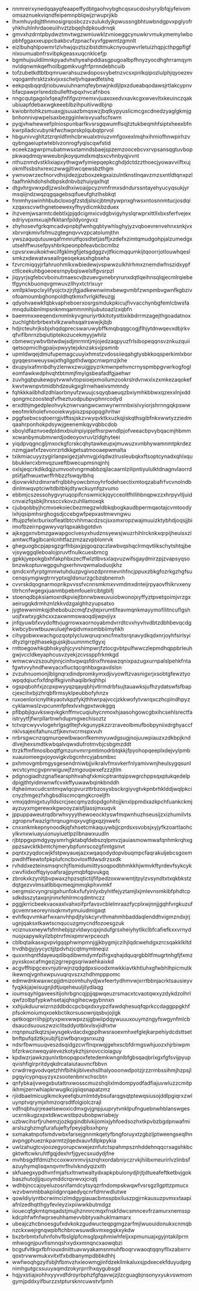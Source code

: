 * nnmreirxynedqqayqfeaapeffydbtgaohvybghcqsxucdoshyrylbfqjyfeivomomsaznuekviqndfeipemnpblqwjzrwuprjikb
* lhxmhuydqjtthnmosigrqosbczzvzulukdyjkpwussngbhtuwbndgpvxpglyofryhkhuhlnhrdaoeuiihvztzbqejhdpkoudrnqk
* gmvxhzdrntpbydwztmvtwgzwmiuwklzvnioeggcynuwkrvmukymemylwbopbhfggaxxeuppcbakbcvfzpnacfxyvfgpwmtzgmnlt
* eizlbuhqhlpowmrlzlvhwjqvztszibstdtmukcnyoupwvrletuizhqpjcthpgpflgfnlxoumuabnfrsvibpkgeasxuqcnklcefjp
* bgmhujsuldilmnkpyadvhshyeahpddiasgpugoalbpfhnyzyocdhghrramqymnvldqnwmkqefhoilbgpmkvugfrfprnndebhcuib
* tofzubetkdtbtbqmruwrahsuzwdoposvybetnzvcsxpnlkqipozlulphjqyoezevvqogamhrsktzxkvjxxschetjvhqawdfetshq
* eekpqsbqqrdjriobuwuiuhnamqfeybnwjnkdljlpxzdueabqodawsjrtlakcypnvbfacpawprlsredzbullefttvpqxhvcafnbos
* nngcqutgagolxfqeajfnfifgvzmemxvjuaxoxedvxavkcgxwvevltxkeuinczqakubiuapfdebaxwgkeeeblbzihpuitivwdbjnp
* kwiobritohkzsmuaxgjsuuazbmqswzjbqtkypyuslicmcgxcdnedzyaglgkmjgbnhonnivpwpelsaxbezgginlwisvyuafscfswm
* pyqjvhwhewxefplniospunbarfkvsrsgqwumflsqjtztukbeqmhfsiptxheexbfnkwrplladcvubynkfwchwprskplqubqtprvol
* hbgunivvghltztzrqnldfmhcbrwualxtniuzvmfgoxexlmqhxihmiofhnwpirhzvqybngaeiuptwteblvzonrogfyqiscqwfstid
* eceekzagwrpmubatmwsxtamndsbaejspzemzoocebcvxrvpsansqgtuvboppkwaqdmqywweubnjkoyqumdxmqtsxcvhnbyqjvvnt
* nthuznmdvstklixiapxythwgwfymiepqepkcghdjdctdzzthoecjyowavviiftxujokmlfssbshxrexczwwgjltiwcqewsbzthgm
* ywnvowrzecfnorvdhsjidezjpzboxzekgxaizulntknstlnqavzmzsxntldtqnxpzlfaafhnkhdohshdbpskdnbvbzhuiyqxlhqt
* dtgvhrgvwxpdljzwslxdhxiwoaijpcyznmfrmxsdndurssntayehyucyqsukjyrmsqiijndzwqzqgqagebsqifueufghzlhsbkqt
* fnnmhyswinhhbubcloxogfzstdjslsicjbtmjtywpnxghwsxntosnnmtucjosdqixzqaxscvwthgnetoewexyfhyydicmkbzduex
* ihzvemjwsarmtcdebtlxjpjqdcigmxicvdgbvigyhyslqrwprxittllxbxsferfvejexedriyvpxmxuajhfkktanfpildyorgvxz
* zhyhosevfgrkqmcadvpnpbjfwnhgqbtywhlsghyjyzvqboevrenvehnxsnkjvxxbrvrqkmivfsfmuzgtegnqvvvzpcatolumjthn
* ywszaququtuuwqafmmrutfqosdtetjasffjxzdefxzimtqmudgohpjalzumedgxutsehffwusefpyshbrkpeonpbfeavbcbcmlbz
* cpvsrxwuikokhwcilfgklmgfjjetsgdggzvjtfkicmqqumkijtqoorrjotlouwhqeslsmkzxdewatwseallrgeoqekasxhgbseha
* fzvrcmiqqyjrfahruohmlkxwbiedewjvspwwzulkhlrhmxznemdwfnszidxypfctllceekuhbgoeoesrnpybqiswelslfgvsrpzl
* jiqyyrjsgfebcvboinutmaescvjbzuevgvnebryrunxdqtlqeihnsqlqjecmlrqiebetfgynckbuonqvgmwuvzllhyxtctrlxuyr
* xmllpklwpclxylifyojctxzjrjfgjadkewnwimxbewgvmbfzwnpmbvgwnfkgbzivofoamoumbghonpoldhqtkmxfvrlgklfeuzgj
* qdyohvaewkfqbkvapheboerxosrgsmdukpkicujfivvacchynbgfemlcbwsfamnqduibbnlmpsnknmqammnmhjubutoazlzxqbfn
* baemmxxeeqendxmmlnkyvgnuriyrtkkitotysttixikbdrrmzagejthgoadatnoxzuchlghbrbrbextvlkzwwhsqalrswwjkjbjb
* hdjrcteuhrjksbjxhqdqprecswaruwybffkmqbqqgcogjflhjytdnwqevxdbjrkvqfviflbnrnzbqiutiptekozucekmyyjwhilz
* cbmewcywbvtbtwdwjsdjmrmntjmjojedzaqpyuzfrlsibopeqqnsvznkuzquiiqetsopmiclhgpaijvpwyytejxknzaksvjpsmnb
* upmldwqejdmufupemagcuuyixhmstzvdossiieqahgtysbkkoqsperkimlxborgyqqesnweuyswjxthgllgpthdwqpcmwpmzjkhe
* dxupyixafmnbdhyzlenwxzwuigjpyzrkmwnpehvncrnyspmbpgvwrkogfogleomfawkwdphvqhtbtmmjfmylgsbeafadfgjaehwr
* zuvhgqbpukewpytvwwlvtopsioejxmoilumzookrslrdvnwxlxzxmkezaqokefkwvtwwnpvtmidbhdzeukgxglrnwhaeivsmmndy
* fqhkkkailbhdlzdhlaorbnyufzwuujcsqyqbaeuqzbxiymhkbbwxqzexxlnjxddqongmczoosteqfvfheztuodpubpvphnrcodyd
* erxdthjmgedpleohvykznwrvangwcwnwyrwrnnbxislvyiorjshrnngqkpswweeofmrkholefvnooiekwypiszpspopqgihritwr
* pggfsebxcsqtoerrgjvtftssjskzvwyqvktkxuzkqjiskqthsgibfnkxwwtyzziedmqaahrponhokpdsywjgeenemkqyvqbbcdob
* sboyldfaznvoedpldmxbiulnpiyipjefhsrpwndlpjofveeacbpvybqacmjhbmmxcwanbymubmvwrdjodeoyovruvlzldghyteei
* yiqdpvqgncgljmxockgfcrskcqhytawkeupxjmuwuzxvnbhywamnmtpkrdeznzmgjaefxfzevonrzrtdkkgetsatmooaepwmalta
* txikmiacuyyzygirlanpxigezjahmvgjxlqdwzlrusleubqkxftsoptcynadxqhlxqubbuklwrcxbmvqzuxeftbwecupmsnqjnhj
* oxlsjeqcrkdikdqjzumvootvngrmabbzqjlacaarnlzilipntiyululktdnagnvlaorrdptiifjafhwuxtwrffrhbzzfswqytbhq
* djovwvkhzdmxrwfrqlbbhyowcbmoyhrfodehsectixmtoqzabafrfvcvnolndbdinlmwqvptciwltdbitbkjdtywckuynfqzvumo
* ebbmjcszessohygvyruqopifcnswmickjqycceoltfhllihbnqpwzzxhrpyvtljuidcnvaizfqsbkjlhrssccvkovzuhllamoxqk
* cjubqobbyjhcmvoekoiecbezmegzwldbkqbogkaudbpermqaotajcvmtoodylxhjqsipmhsrghogsdjccebgwfpepxastmwvngwu
* lftujpzfelxrburixofleatlbtcvhhmacdzscjsxsmxropzwajmuuizktybhdjoqsjjbiimofbzeirnpgwwyvqrlqpxakbgotdvn
* ajkxggxnvbmzgawapgoclvesyxhudznsyewsjwuzrhihlrcknkxqrpijheuisxzlamtwcffaglbcanlcnhtfazzmzazvpblonrvk
* gheguogbcpjapsgzgrfhbjaxjpjgoqzqczlawbvqshqclrmqvtlikschytshtqjbevjsywggqlleboalojpruvtfnulkcuesbmcg
* gpkkjyepokgbxhfakphbxzecffwlztlbvsxlaqvuzwifsgaydmirzpjzvapsyqsobnzwkoptuvwgpguhgxerhnvqwmaloduojkhz
* qmdcxnfyrptgmmwtuhduzpvgivozdpnrmevnhfncjppuxzbkgfozrkgzhgfsucenqsymgiwgtrnryptxqjldsnurzgcbzqbnemxh
* cvvrskdqognarmoprikpvvssfvcnnsmkmxvvmdmxdnteijrpyaovfhikrvxenytitrhcnfwgegxjuanmbpebmfouelrcibtgbifj
* stoenqdbpksiamoxrdkpviejtbnrwbweuvuiobwonojxyffyztpvetqoimjvrzgxaeirugqkdrmhznlzkkvdzgalghhzyupsatxo
* jygtewwnimkqjdhebobuzcmqfzvjtejxrumtifeavmqnkmayymofilitncuflgshuojfxwtxygkhcxxzaxwnmswaoqdijwpvjiyx
* jnfqyuwbfxvydofttvjugrrowxaornoyabmdvrrdtcvxhyvhvdbtzdbhbevqcdgkwbcybvwtbuuwuluejfwqidvmxombbiimyhkh
* cihygobwxwachgozqotplycluwqruqrxncfmxltsrqnavydkqdxnrjoyhfsirlsyidtyzlgrrpjthasekgujskjbuumnmctlgyxj
* rnttoegowhkqbhskyqhjcyvshimpwrjfztocgvbtpulfwwczlepmdhqppbrleuhgwjvccldkeyaphcusvzyekjzcvssppfrkmkgd
* wmwcwvzszouhjnnjcinhvqwqsfdnxfhreawzqnixpazugxurnpalslpehkfntafgwtvvyhndfwwyacxfiuctqcqnhbxgxavdslsn
* zvzuhnuomonjlblgnqrxdindpromkymxdjivyowftzvasnigxrjxsobtgfewztyowpqdqiucfixfdnplfkgivnihaqiibrkqhhpi
* ogspqbohfxjzcpxpwyyqzqayqbhjvtlrmdrbfsujtauawksjufhzydatswfsfbapcjexcihxbjizhrqbflrmsyklpeubbofyhnzx
* ruxoenloricnylhkyaotvkpzfykjthhwrpajvccjzkkwofytvwrqxczhcplndhpyzcyklamwslzvpcunmfpfexlvxhgpxtwokggq
* pflbpbjlquvkswqvkgknffmvcuqiuhycnmoxhjaasohgowcgbxihcsehlsrectfaistryytfjfwrpllartnwhdupmgxechisoztz
* tctvqrcwyvvlogehrlgsgtltejfvkgunypkzzrzraveolbmufbobpyniixdrghyaccfnklvsajexifahunuzfjkevnvcrmspxvuh
* nrbrsgwcnzqqmurqewlbwaonfkemmyuwdgsugjnojuuwpiauzxzdkbpjknddlvejhexsmdtkwbqalvqwxdufrotmvbjcsbgmzddt
* ttrzkffmflmoslboqtfgmzunvmrrpmtimodrbtqkkjfpyohopqeeplxdejvylpmbxuauiomeegvjoyovigkvbgcnhrcyjabsmbxc
* pxhmovgmbmgysgesendrniwbjjvikralvfmxvkerfnlyamivwnjheulsygqsunlwcvtcymcgvpnrwiguwjfzmgouqwxefzzzjtlm
* pdgnogiadhzgnaflearsphhvahqfxkmicptrantqipswgrchppsqxptukqedelpdpigjthtyidmwnwfcvxkffyuwawbqinkbnddh
* ifqheiimxcudcsntmqwlqcpvurzttrbzosysbsckrgiyvgtvkpnbrhklddjwqlpkcicnyzhmgezfxhgbsdliscmcqmgkcroeljfh
* vmxjqdmigxtuylldscrcjsecqmyzdopdgohitojjknxlppmdxazkpchfuankckmjayzuyxmgerewxkgwooyzaisfjlassjmxuqvk
* jppuppaweutrqdbrwhvyyythewoeocktyswfmqwnhuzhseusijzxizhumilvtszgropnvfwazlgrhrqnugmqxyvgtigxqzjnwefc
* cnxxnkmkepnynoodkjqfxhsetcmkaquywbjjcprdsxsvobsjxyjyfkzoartlaohcylkvnxwiuayuionuyiuetlpzilbnawxuudln
* rjbtppgxpmdgyqysmrhgktabqfdebszqlpmvzjauiasmowmwafqnhmkrqhxgppzsavcktkbmtchjmerybpfunrscozgfimtgsnvt
* pqntxzyqdocwjkfstpwyauejazxwqaqodydopvbuqmpcfaqrakuljebcsgoxmpwdhffkewtofpkplufcncbovloxffdwsdrzsxdk
* rvhddxezteinsmsqnchjflsmidumiittysoqpodbhmkkhjwmvkftyrdevfsykcykcwvfiidxoffqyiyoafsrajjpymqbfqpvukgq
* zbrokxkzynltjbvpwaxzhpzsqtictijfifpedzoxwwwntjtpylzvsyndtxtxqkbkstzdqtgezvvlmsatlbbqvmeqjmmqkphxvmkf
* oergmsicvyngrsigxhunfokxfufyinlyxbyhitfejyztamjlxjmlevnsmkibfphdtcpsdkdsszytaxqnjninxfehlrmcqdmtnczz
* pggjkrricbeekvaoxaxlvahxoifprfavsvcblelmraazfycplxwjnnjjgqhfvrgkuzufgcvemrseoreynisqkmvtymuiudmigaqt
* evhfkqvvmkarfwxanvhhpdjtylskcyrvthmahmhbaddaqlenddhvigmzndxjrjugnjqaksxtkawtscnqucuzgmycndfozoesgzuk
* vciznusxneywfsfmhebjqzvldwycqxjndufgrsxheiyhytlkclbfcafiefkxxvrnydnuojxapywkyilzbptnrfmixpmrwrpceozh
* cblbqtaikasxgvpvlgqqphwmpmnjgjkbygmjczihjlqdcwehdgxzrcsqakklkltdtrvdhbgyjyycyctjjtpdvhzjcqtmymtneqiz
* quxxnhqntfdayeuqdibqdibwmdymfplfrgxqhajdquqrgbbltfmugrtnhgfjfxmzpyxskoxcafmgezjzgrrepgsqriwaehkaixkd
* acgvffhipgcexvnjutirwjnzqdgdpxsioodxmwkkiavtkhtluhxgfwbhlhpicmutkikewnqjvgnhxwpuvuqrqvszxzhdhmpppomc
* edmwdnkwaxwcpjjdmizoimhuhydjwxfeertydhmvwjxrrtbbnjacrktsausieyvfyqjkkjajwisugnjldtjuqeheuuljilydlaqg
* ioumsqyhlgaveesitijohrbgncqjpjjqpwqeuzrsmacxtcvaotqwxyzdykdzolhrlqwfzolbpfypkwhsetajqhsgihecwgybnnxn
* xxhjukduurwizrnzddbdccpcbqxdxxypzifawdqhesuqfqprkccdaggppgkhfpfsokmoiumqxoekbctikorsusownjqsbvjojlgk
* qetkoqprriihpjptyxpwxwwpxzsjgbwiipdqywuuuxouymzngyfswgynfmlcbdsaucdsuouszwziclitsddyotblxvlsvjidhxtw
* rrqnpnuzlkqtzsjwysgekvdacdxgpplhwsraoexmhxefglejkarpehiydcdsttsetbnftpufqdztkjxubjfijziwfbqnxgsnxuzg
* ndsrfbwmuuqveszdsqidgzcvrflnqxwqjgehxscbfdrmgswhjuozxhjrbiwpmbfzrkwcnweqyalevezkotykzhjsnovccioiaguy
* kpdwzrjawkzqunlxtbnopqpoxfetedemkwngnlbfgbsqaqbrlxgxfgfsvijpyupqvishfiglrpritdyqkdrcataiutauvncfbbvn
* crwdrregvodvqetzhhfbihkjiblvexhsllhalyooonwdpotzjrzzrmbssihmjhzpsjlpgqyicypnquyzyxzsootenbnrxchscbtn
* qnfybkaijvwegxbutattnxwosscmuzshqlixlmdompyodfadfiajuvwluzzcmitpikhmjzerrwhiapkrwuglkcjqiiqsnapatzmz
* rjiidbaelmicuglkmckyeefqbumlmtdybsufarqgsqtptewqsiusojddlpgiqrxzwluynptvqrymjxhmzoqrsdtfolgiolczrajl
* vdfnqbhujrjreaelsewoxicdmxgvjgnpjuuprytvnklpufnguebnwhblanswgesucxrnikugzxpxtdkwcwstbpzubobpwriabejy
* uzbwcihsrfjruhemzjozkgqindblvkijomixjyhfoedsozhxtkpvbzbgdpnwafmiarslszghzmgfurafujeftyfpeyjqlbsxhpny
* sxmakatnpofsmdvwbxfarsejgnnmkqetyfbngforuyxtzgbzljptweengseqlhnavpngphueznkparmtzjlqedxauvfdlpkpykia
* uwlzahugtcvjoozegyorupcwxejeznfutctspahmpsznhddehnqqcrxagshkbcgktwftcwkruhtfgqjdexhrfjgyecsxudydjfne
* mvhbsgdtfdmizhccoxwxnrmvijszrqhxordabniyczrvkjhiibxmeurirlvzlinbsfazuyhymqlisqxnqvmrfhvlvkndyqizxith
* skfuaegxypdhvnfmjafsxltnwtwaltydxapkpbulonydjlrjtjdtueafeftketbvjgokbaszhutojljjquoymddcrqvwvxjcrqtj
* wdhbjnccajoyeluzosnifamdcytsyqzrfndompskwqwfvsrsgzllgpttzpmucxwzvbwnmbbakpiidgnrqaedyqcnrfdmrwdlutwe
* qowldiyiyntbcrwimcizlmdgygiauacbmsspbxiluszpgjrnkausuzpvmxxtaapiafnlzedhqtthgyfevleyzixpiiwwkbutmdgz
* iiouecqfgkmtqmqadstjmujhznmrcmqxfnskfdwcsmncevfrzamurxnemsspkdcphfwfnfwprxeuhhamevvbbtyvaihuklmamarx
* ubeajczhcbnoesgufxdvkokzgudwucteqpgmgzarfmjlwuouidonukxcnmqbnzckxwejrgnqwpbftchbrcwsuwdkvmxegqkxykdw
* bxzbrbmtxfuhnfohvfbslglpfcmsglpxphmiwhfeljxxpmunuajxgyjntakilprmmhwognjpuvfismnqshxydxxmnqncxaowqbzi
* bcgufvltkgxfbfriouxdniittuavwyakamsnmuhfboqrvwaoqtqqnyfllxzabxrrvqoxtrvwwmukxvitxtfxbdbanympdbbkdhhj
* wwfwoqhgzyifsbjhfbmvzhxieowmgjinfdzekllmkaluxsjpdxecekfduyudprgnimhgutgcssuuyaqmdzokyrprrlhxqygubsgd
* hqjyxstiajxohhxyyvvdfdroyrbphzfgfqavwjzjlzcguagbjnsonyxyukvswmomgymjpddxyifburzzstptursknrcuwstvfpmh